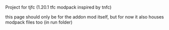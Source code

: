 Project for tjfc (1.20.1 tfc modpack inspired by tnfc) 

this page should only be for the addon mod itself, but for now it also houses modpack files too (in run folder) 
